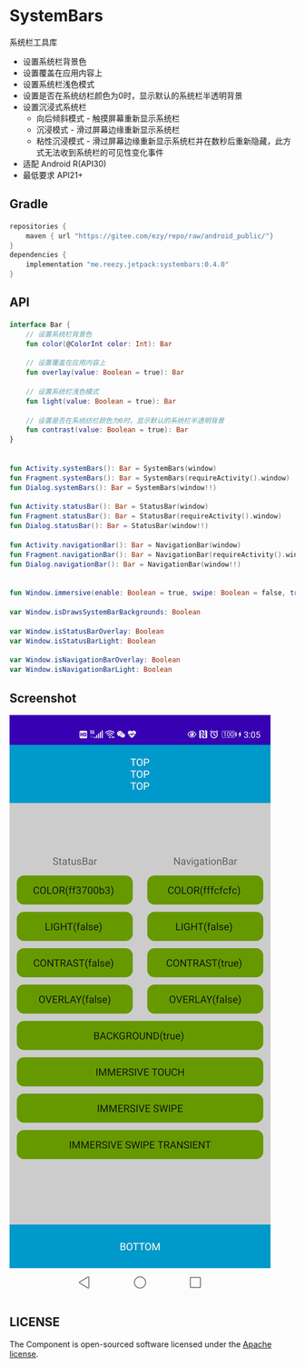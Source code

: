# SystemBars

系统栏工具库

- 设置系统栏背景色
- 设置覆盖在应用内容上
- 设置系统栏浅色模式
- 设置是否在系统纺栏颜色为0时，显示默认的系统栏半透明背景
- 设置沉浸式系统栏
    - 向后倾斜模式 - 触摸屏幕重新显示系统栏
    - 沉浸模式 - 滑过屏幕边缘重新显示系统栏
    - 粘性沉浸模式 - 滑过屏幕边缘重新显示系统栏并在数秒后重新隐藏，此方式无法收到系统栏的可见性变化事件
- 适配 Android R(API30)
- 最低要求 API21+

## Gradle

``` groovy
repositories { 
    maven { url "https://gitee.com/ezy/repo/raw/android_public/"}
} 
dependencies {
    implementation "me.reezy.jetpack:systembars:0.4.0" 
}
```

## API

```kotlin 
interface Bar {
    // 设置系统栏背景色
    fun color(@ColorInt color: Int): Bar

    // 设置覆盖在应用内容上
    fun overlay(value: Boolean = true): Bar
    
    // 设置系统栏浅色模式
    fun light(value: Boolean = true): Bar

    // 设置是否在系统纺栏颜色为0时，显示默认的系统栏半透明背景
    fun contrast(value: Boolean = true): Bar
}


fun Activity.systemBars(): Bar = SystemBars(window)
fun Fragment.systemBars(): Bar = SystemBars(requireActivity().window)
fun Dialog.systemBars(): Bar = SystemBars(window!!)

fun Activity.statusBar(): Bar = StatusBar(window)
fun Fragment.statusBar(): Bar = StatusBar(requireActivity().window)
fun Dialog.statusBar(): Bar = StatusBar(window!!)

fun Activity.navigationBar(): Bar = NavigationBar(window)
fun Fragment.navigationBar(): Bar = NavigationBar(requireActivity().window)
fun Dialog.navigationBar(): Bar = NavigationBar(window!!)


fun Window.immersive(enable: Boolean = true, swipe: Boolean = false, transientBars: Boolean = false)

var Window.isDrawsSystemBarBackgrounds: Boolean

var Window.isStatusBarOverlay: Boolean
var Window.isStatusBarLight: Boolean

var Window.isNavigationBarOverlay: Boolean 
var Window.isNavigationBarLight: Boolean


```

## Screenshot

![s](screenshot.jpg) 



## LICENSE

The Component is open-sourced software licensed under the [Apache license](LICENSE).
